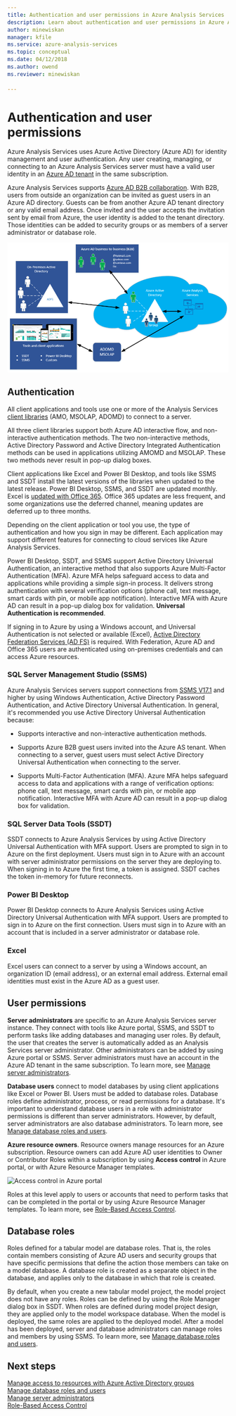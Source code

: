 ```yaml
---
title: Authentication and user permissions in Azure Analysis Services | Microsoft Docs
description: Learn about authentication and user permissions in Azure Analysis Services.
author: minewiskan
manager: kfile
ms.service: azure-analysis-services
ms.topic: conceptual
ms.date: 04/12/2018
ms.author: owend
ms.reviewer: minewiskan

---
```

# Authentication and user permissions
Azure Analysis Services uses Azure Active Directory (Azure AD) for identity management and user authentication. Any user creating, managing, or connecting to an Azure Analysis Services server must have a valid user identity in an [Azure AD tenant](../active-directory/active-directory-administer.md) in the same subscription.

Azure Analysis Services supports [Azure AD B2B collaboration](../active-directory/active-directory-b2b-what-is-azure-ad-b2b.md). With B2B, users from outside an organization can be invited as guest users in an Azure AD directory. Guests can be from another Azure AD tenant directory or any valid email address. Once invited and the user accepts the invitation sent by email from Azure, the user identity is added to the tenant directory. Those identities can be added to security groups or as members of a server administrator or database role.

![Azure Analysis Services authentication architecture](./media/analysis-services-manage-users/aas-manage-users-arch.png)

## Authentication
All client applications and tools use one or more of the Analysis Services [client libraries](analysis-services-data-providers.md) (AMO, MSOLAP, ADOMD) to connect to a server. 

All three client libraries support both Azure AD interactive flow, and non-interactive authentication methods. The two non-interactive methods, Active Directory Password and Active Directory Integrated Authentication methods can be used in applications utilizing AMOMD and MSOLAP. These two methods never result in pop-up dialog boxes.

Client applications like Excel and Power BI Desktop, and tools like SSMS and SSDT install the latest versions of the libraries when updated to the latest release. Power BI Desktop, SSMS, and SSDT are updated monthly. Excel is [updated with Office 365](https://support.office.com/en-us/article/When-do-I-get-the-newest-features-in-Office-2016-for-Office-365-da36192c-58b9-4bc9-8d51-bb6eed468516). Office 365 updates are less frequent, and some organizations use the deferred channel, meaning updates are deferred up to three months.

Depending on the client application or tool you use, the type of authentication and how you sign in may be different. Each application may support different features for connecting to cloud services like Azure Analysis Services.

Power BI Desktop, SSDT, and SSMS support Active Directory Universal Authentication, an interactive method that also supports Azure Multi-Factor Authentication (MFA). Azure MFA helps safeguard access to data and applications while providing a simple sign-in process. It delivers strong authentication with several verification options (phone call, text message, smart cards with pin, or mobile app notification). Interactive MFA with Azure AD can result in a pop-up dialog box for validation. **Universal Authentication is recommended**.

If signing in to Azure by using a Windows account, and Universal Authentication is not selected or available (Excel), [Active Directory Federation Services (AD FS)](../active-directory/connect/active-directory-aadconnect-azure-adfs.md) is required. With Federation, Azure AD and Office 365 users are authenticated using on-premises credentials and can access Azure resources.

### SQL Server Management Studio (SSMS)
Azure Analysis Services servers support connections from [SSMS V17.1](https://docs.microsoft.com/sql/ssms/download-sql-server-management-studio-ssms) and higher by using Windows Authentication, Active Directory Password Authentication, and Active Directory Universal Authentication. In general, it's recommended you use Active Directory Universal Authentication because:

*  Supports interactive and non-interactive authentication methods.

*  Supports Azure B2B guest users invited into the Azure AS tenant. When connecting to a server, guest users must select Active Directory Universal Authentication when connecting to the server.

*  Supports Multi-Factor Authentication (MFA). Azure MFA helps safeguard access to data and applications with a range of verification options: phone call, text message, smart cards with pin, or mobile app notification. Interactive MFA with Azure AD can result in a pop-up dialog box for validation.

### SQL Server Data Tools (SSDT)
SSDT connects to Azure Analysis Services by using Active Directory Universal Authentication with MFA support. Users are prompted to sign in to Azure on the first deployment. Users must sign in to Azure with an account with server administrator permissions on the server they are deploying to. When signing in to Azure the first time, a token is assigned. SSDT caches the token in-memory for future reconnects.

### Power BI Desktop
Power BI Desktop connects to Azure Analysis Services using Active Directory Universal Authentication with MFA support. Users are prompted to sign in to Azure on the first connection. Users must sign in to Azure with an account that is included in a server administrator or database role.

### Excel
Excel users can connect to a server by using a Windows account, an organization ID (email address), or an external email address. External email identities must exist in the Azure AD as a guest user.

## User permissions

**Server administrators** are specific to an Azure Analysis Services server instance. They connect with tools like Azure portal, SSMS, and SSDT to perform tasks like adding databases and managing user roles. By default, the user that creates the server is automatically added as an Analysis Services server administrator. Other administrators can be added by using Azure portal or SSMS. Server administrators must have an account in the Azure AD tenant in the same subscription. To learn more, see [Manage server administrators](analysis-services-server-admins.md). 

**Database users** connect to model databases by using client applications like Excel or Power BI. Users must be added to database roles. Database roles define administrator, process, or read permissions for a database. It's important to understand database users in a role with administrator permissions is different than server administrators. However, by default, server administrators are also database administrators. To learn more, see [Manage database roles and users](analysis-services-database-users.md).

**Azure resource owners**. Resource owners manage resources for an Azure subscription. Resource owners can add Azure AD user identities to Owner or Contributor Roles within a subscription by using **Access control** in Azure portal, or with Azure Resource Manager templates. 

![Access control in Azure portal](./media/analysis-services-manage-users/aas-manage-users-rbac.png)

Roles at this level apply to users or accounts that need to perform tasks that can be completed in the portal or by using Azure Resource Manager templates. To learn more, see [Role-Based Access Control](../role-based-access-control/overview.md). 


## Database roles

 Roles defined for a tabular model are database roles. That is, the roles contain members consisting of Azure AD users and security groups that have specific permissions that define the action those members can take on a model database. A database role is created as a separate object in the database, and applies only to the database in which that role is created.   
  
 By default, when you create a new tabular model project, the model project does not have any roles. Roles can be defined by using the Role Manager dialog box in SSDT. When roles are defined during model project design, they are applied only to the model workspace database. When the model is deployed, the same roles are applied to the deployed model. After a model has been deployed, server and database administrators can manage roles and members by using SSMS. To learn more, see [Manage database roles and users](analysis-services-database-users.md).
  


## Next steps

[Manage access to resources with Azure Active Directory groups](../active-directory/active-directory-manage-groups.md)   
[Manage database roles and users](analysis-services-database-users.md)  
[Manage server administrators](analysis-services-server-admins.md)  
[Role-Based Access Control](../role-based-access-control/overview.md)  